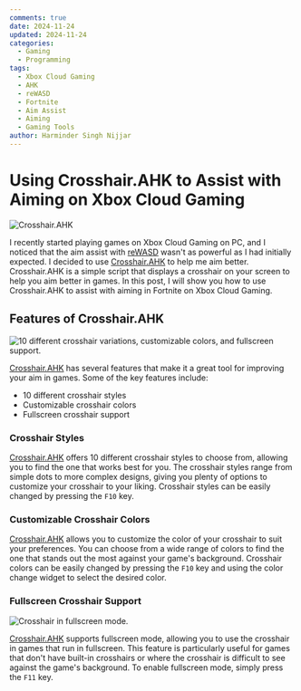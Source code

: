 ```yaml
---
comments: true
date: 2024-11-24
updated: 2024-11-24
categories:
  - Gaming
  - Programming
tags:
  - Xbox Cloud Gaming
  - AHK
  - reWASD
  - Fortnite
  - Aim Assist
  - Aiming
  - Gaming Tools
author: Harminder Singh Nijjar
---
```


# Using Crosshair.AHK to Assist with Aiming on Xbox Cloud Gaming

![Crosshair.AHK](https://imgur.com/hSxHXl4.png)

I recently started playing games on Xbox Cloud Gaming on PC, and I noticed that the aim assist with [reWASD](https://github.com/EugeneSunrise/reWASD) wasn't as powerful as I had initially expected. I decided to use [Crosshair.AHK](https://github.com/harmindersinghnijjar/2020-2021-ahk-dump/blob/4dc11db4c5cd3d40db562ad3690c4d2599a27e5c/crosshair.ahk#L4) to help me aim better. Crosshair.AHK is a simple script that displays a crosshair on your screen to help you aim better in games. In this post, I will show you how to use Crosshair.AHK to assist with aiming in Fortnite on Xbox Cloud Gaming.

## Features of Crosshair.AHK

![10 different crosshair variations, customizable colors, and fullscreen support.](https://imgur.com/8Eo2fvq.png)

[Crosshair.AHK](https://github.com/harmindersinghnijjar/2020-2021-ahk-dump/blob/4dc11db4c5cd3d40db562ad3690c4d2599a27e5c/crosshair.ahk#L4) has several features that make it a great tool for improving your aim in games. Some of the key features include:

- 10 different crosshair styles
- Customizable crosshair colors
- Fullscreen crosshair support

### Crosshair Styles

[Crosshair.AHK](https://github.com/harmindersinghnijjar/2020-2021-ahk-dump/blob/4dc11db4c5cd3d40db562ad3690c4d2599a27e5c/crosshair.ahk#L4) offers 10 different crosshair styles to choose from, allowing you to find the one that works best for you. The crosshair styles range from simple dots to more complex designs, giving you plenty of options to customize your crosshair to your liking. Crosshair styles can be easily changed by pressing the `F10` key.

### Customizable Crosshair Colors

[Crosshair.AHK](https://github.com/harmindersinghnijjar/2020-2021-ahk-dump/blob/4dc11db4c5cd3d40db562ad3690c4d2599a27e5c/crosshair.ahk#L4) allows you to customize the color of your crosshair to suit your preferences. You can choose from a wide range of colors to find the one that stands out the most against your game's background. Crosshair colors can be easily changed by pressing the `F10` key and using the color change widget to select the desired color.

### Fullscreen Crosshair Support

![Crosshair in fullscreen mode.](https://i.imgur.com/drMalrp.jpeg)

[Crosshair.AHK](https://github.com/harmindersinghnijjar/2020-2021-ahk-dump/blob/4dc11db4c5cd3d40db562ad3690c4d2599a27e5c/crosshair.ahk#L4) supports fullscreen mode, allowing you to use the crosshair in games that run in fullscreen. This feature is particularly useful for games that don't have built-in crosshairs or where the crosshair is difficult to see against the game's background. To enable fullscreen mode, simply press the `F11` key.

